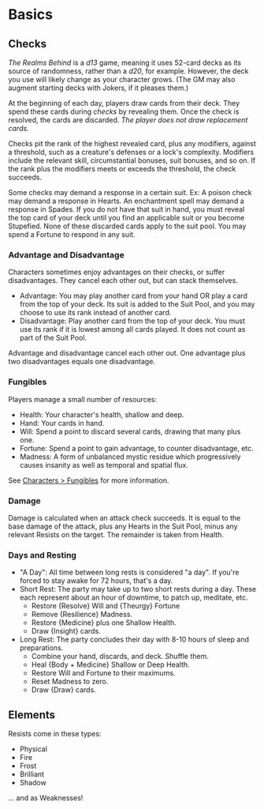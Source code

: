 # Basics

## Checks

*The Realms Behind* is a *d13* game, meaning it uses 52-card decks as its source of randomness, rather than a *d20*, for example. However, the deck you use will likely change as your character grows. (The GM may also augment starting decks with Jokers, if it pleases them.)

At the beginning of each day, players draw cards from their deck. They spend these cards during *checks* by revealing them. Once the check is resolved, the cards are discarded. *The player does not draw replacement cards.*

Checks pit the rank of the highest revealed card, plus any modifiers, against a threshold, such as a creature's defenses or a lock's complexity. Modifiers include the relevant skill, circumstantial bonuses, suit bonuses, and so on. If the rank plus the modifiers meets or exceeds the threshold, the check succeeds.

Some checks may demand a response in a certain suit. Ex: A poison check may demand a response in Hearts. An enchantment spell may demand a response in Spades. If you do not have that suit in hand, you must reveal the top card of your deck until you find an applicable suit or you become Stupefied. None of these discarded cards apply to the suit pool. You may spend a Fortune to respond in any suit.

### Advantage and Disadvantage

Characters sometimes enjoy advantages on their checks, or suffer disadvantages. They cancel each other out, but can stack themselves.

- Advantage: You may play another card from your hand OR play a card from the top of your deck. Its suit is added to the Suit Pool, and you may choose to use its rank instead of another card.
- Disadvantage: Play another card from the top of your deck. You must use its rank if it is lowest among all cards played. It does not count as part of the Suit Pool.

Advantage and disadvantage cancel each other out. One advantage plus two disadvantages equals one disadvantage.

### Fungibles

Players manage a small number of resources:

- Health: Your character's health, shallow and deep.
- Hand: Your cards in hand.
- Will: Spend a point to discard several cards, drawing that many plus one.
- Fortune: Spend a point to gain advantage, to counter disadvantage, etc.
- Madness: A form of unbalanced mystic residue which progressively causes insanity as well as temporal and spatial flux.

See [Characters > Fungibles](./characters.md#fungibles) for more information.

### Damage

Damage is calculated when an attack check succeeds. It is equal to the base damage of the attack, plus any Hearts in the Suit Pool, minus any relevant Resists on the target. The remainder is taken from Health.

### Days and Resting

- "A Day": All time between long rests is considered "a day". If you're forced to stay awake for 72 hours, that's a day.
- Short Rest: The party may take up to two short rests during a day. These each represent about an hour of downtime, to patch up, meditate, etc.
    - Restore {Resolve} Will and {Theurgy} Fortune
    - Remove {Resilience} Madness.
    - Restore {Medicine} plus one Shallow Health.
    - Draw {Insight} cards.
- Long Rest: The party concludes their day with 8-10 hours of sleep and preparations.
    - Combine your hand, discards, and deck. Shuffle them.
    - Heal {Body + Medicine} Shallow or Deep Health.
    - Restore Will and Fortune to their maximums.
    - Reset Madness to zero.
    - Draw {Draw} cards.

## Elements

Resists come in these types:

- Physical
- Fire
- Frost
- Brilliant
- Shadow

... and as Weaknesses!